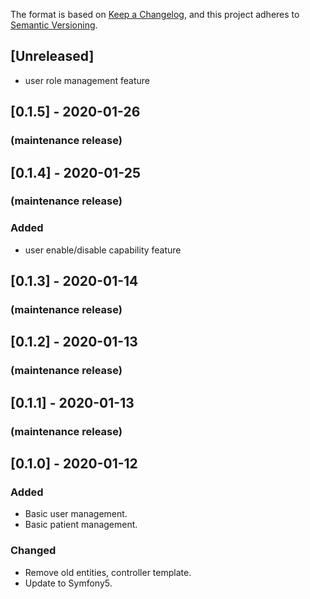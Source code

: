 The format is based on [Keep a Changelog](https://keepachangelog.com/en/1.0.0/),
and this project adheres to [Semantic Versioning](https://semver.org/spec/v2.0.0.html).

## [Unreleased]
- user role management feature


## [0.1.5] - 2020-01-26
### (maintenance release)

## [0.1.4] - 2020-01-25
### (maintenance release)
### Added
- user enable/disable capability feature

## [0.1.3] - 2020-01-14
### (maintenance release)

## [0.1.2] - 2020-01-13
### (maintenance release)

## [0.1.1] - 2020-01-13
### (maintenance release) 

## [0.1.0] - 2020-01-12
### Added 
- Basic user management.
- Basic patient management.

### Changed
- Remove old entities, controller template.
- Update to Symfony5.  
